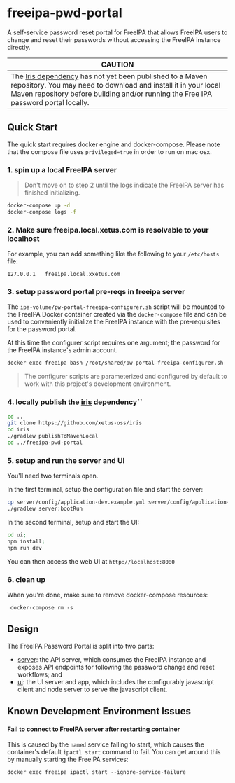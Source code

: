 # freeipa-pwd-portal

A self-service password reset portal for FreeIPA that allows FreeIPA users 
to change and reset their passwords without accessing the FreeIPA instance 
directly.

|CAUTION|
|--------|
|The [Iris dependency](https://github.com/xetus-oss/iris) has not yet been published to a Maven repository. You may need to download and install it in your local Maven repository before building and/or running the Free IPA password portal locally.|

## Quick Start

The quick start requires docker engine and docker-compose. Please note that
the compose file uses `privileged=true` in order to run on mac osx.

### 1. spin up a local FreeIPA server

> Don't move on to step 2 until the logs indicate the FreeIPA 
server has finished initializing.

```bash
docker-compose up -d
docker-compose logs -f
```

### 2. Make sure freeipa.local.xetus.com is resolvable to your localhost

For example, you can add something like the following to your 
`/etc/hosts` file:

```
127.0.0.1   freeipa.local.xxetus.com
```

### 3. setup password portal pre-reqs in freeipa server

The `ipa-volume/pw-portal-freeipa-configurer.sh` script will be mounted 
to the FreeIPA Docker container created via the `docker-compose` file
and can be used to conveniently initialize the FreeIPA instance with
the pre-requisites for the password portal.

At this time the configurer script requires one argument; the password 
for the FreeIPA instance's admin account.

```bash
docker exec freeipa bash /root/shared/pw-portal-freeipa-configurer.sh 'testabc123'
```

> The configurer scripts are parameterized and configured by default to
work with this project's development environment.

### 4. locally publish the [iris](https://github.com/xetus-oss/iris) dependency``
 
```bash
cd ..
git clone https://github.com/xetus-oss/iris
cd iris
./gradlew publishToMavenLocal
cd ../freeipa-pwd-portal
```

### 5. setup and run the server and UI

You'll need two terminals open. 

In the first terminal, setup the configuration file and start the server:

```bash
cp server/config/application-dev.example.yml server/config/application-dev.yml
./gradlew server:bootRun
```

In the second terminal, setup and start the UI:

```bash
cd ui;
npm install;
npm run dev
```

You can then access the web UI at `http://localhost:8080`

### 6. clean up

When you're done, make sure to remove docker-compose resources:

```
 docker-compose rm -s
```

## Design

The FreeIPA Password Portal is split into two parts:

* [server](./server): the API server, which consumes the FreeIPA 
instance and exposes API endpoints for following the password change
and reset workflows; and
* [ui](./ui): the UI server and app, which includes the configurably 
javascript client and node server to serve the javascript client. 

## Known Development Environment Issues

#### Fail to connect to FreeIPA server after restarting container

This is caused by the `named` service failing to start, which causes the
container's default `ipactl start` command to fail. You can get around 
this by manually starting the FreeIPA services:

```
docker exec freeipa ipactl start --ignore-service-failure
```
